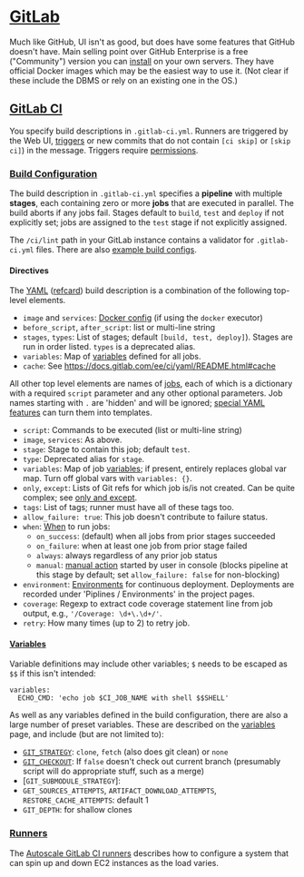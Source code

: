 [GitLab]
========

Much like GitHub, UI isn't as good, but does have some features that
GitHub doesn't have. Main selling point over GitHub Enterprise is a
free ("Community") version you can [install] on your own servers. They
have official Docker images which may be the easiest way to use it.
(Not clear if these include the DBMS or rely on an existing one in the OS.)


[GitLab CI]
-----------

You specify build descriptions in `.gitlab-ci.yml`. Runners are
triggered by the Web UI, [triggers] or new commits that do not contain
`[ci skip]` or `[skip ci]`) in the message. Triggers require
[permissions].


### [Build Configuration]

The build description in `.gitlab-ci.yml` specifies a __pipeline__
with multiple __stages__, each containing zero or more __jobs__ that
are executed in parallel. The build aborts if any jobs fail. Stages
default to `build`, `test` and `deploy` if not explicitly set; jobs
are assigned to the `test` stage if not explicitly assigned.

The `/ci/lint` path in your GitLab instance contains a validator for
`.gitlab-ci.yml` files. There are also [example build configs].

#### Directives

The [YAML] ([refcard]) build description is a combination of the
following top-level elements.

* `image` and `services`: [Docker config] (if using the `docker` executor)
* `before_script`, `after_script`: list or multi-line string
* `stages`, `types`: List of stages; default `[build, test, deploy]`).
  Stages are run in order listed. `types` is a deprecated alias.
* `variables`: Map of [variables] defined for all jobs.
* `cache`: See <https://docs.gitlab.com/ee/ci/yaml/README.html#cache>

All other top level elements are names of [jobs], each of which is a
dictionary with a required `script` parameter and any other optional
parameters. Job names starting with `.` are 'hidden' and will be ignored;
[special YAML features] can turn them into templates.

* `script`: Commands to be executed (list or multi-line string)
* `image`, `services`: As above.
* `stage`: Stage to contain this job; default `test`.
* `type`: Deprecated alias for `stage`.
* `variables`: Map of job [variables]; if present, entirely replaces
   global var map. Turn off global vars with `variables: {}`.
* `only`, `except`: Lists of Git refs for which job is/is not created.
  Can be quite complex; see [only and except].
* `tags`: List of tags; runner must have all of these tags too.
* `allow_failure: true`: This job doesn't contribute to failure status.
* `when`: [When] to run jobs:
  - `on_success`: (default) when all jobs from prior stages succeeded
  - `on_failure`: when at least one job from prior stage failed
  - `always`: always regardless of any prior job status
  - `manual`: [manual action] started by user in console (blocks pipeline at
    this stage by default; set `allow_failure: false` for non-blocking)
* `environment`: [Environments] for continuous deployment. Deployments are
  recorded under 'Piplines / Environments' in the project pages.
* `coverage`: Regexp to extract code coverage statement line from job
   output, e.g., `'/Coverage: \d+\.\d+/'`.
* `retry`: How many times (up to 2) to retry job.

#### [Variables]

Variable definitions may include other variables; `$` needs to be
escaped as `$$` if this isn't intended:

    variables:
      ECHO_CMD: 'echo job $CI_JOB_NAME with shell $$SHELL'

As well as any variables defined in the build configuration, there are
also a large number of preset variables. These are described on the
[variables] page, and include (but are not limited to):

* [`GIT_STRATEGY`]: `clone`, `fetch` (also does git clean) or `none`
* [`GIT_CHECKOUT`]: If `false` doesn't check out current branch
  (presumably script will do appropriate stuff, such as a merge)
* [`GIT_SUBMODULE_STRATEGY`]:
* `GET_SOURCES_ATTEMPTS`, `ARTIFACT_DOWNLOAD_ATTEMPTS`,
  `RESTORE_CACHE_ATTEMPTS`: default 1
* `GIT_DEPTH`: for shallow clones


### [Runners]

The [Autoscale GitLab CI runners][aws-autoscale] describes how to configure
a system that can spin up and down EC2 instances as the load varies.



[Build Configuration]: https://docs.gitlab.com/ee/ci/yaml/README.html
[Docker config]: https://docs.gitlab.com/ee/ci/docker/using_docker_images.html
[Environments]: https://docs.gitlab.com/ee/ci/environments.html
[GitLab CI]: https://docs.gitlab.com/ee/ci/README.html
[GitLab]: https://gitlab.com
[When]: https://docs.gitlab.com/ee/ci/yaml/README.html#when
[YAML]: https://en.wikipedia.org/wiki/YAML#Syntax
[`GIT_CHECKOUT`]: https://docs.gitlab.com/ee/ci/yaml/README.html#git-checkout
[`GIT_STRATEGY`]: https://docs.gitlab.com/ee/ci/yaml/README.html#git-strategy
[aws-autoscale]: https://substrakthealth.com/news/gitlab-ci-cost-savings/
[example build configs]: https://docs.gitlab.com/ee/ci/examples/README.html
[install]: https://about.gitlab.com/installation/
[jobs]: https://docs.gitlab.com/ee/ci/yaml/README.html#jobs
[manual action]: https://docs.gitlab.com/ee/ci/yaml/README.html#manual-actions
[only and except]: https://docs.gitlab.com/ee/ci/yaml/README.html#only-and-except-simplified
[permissions]: https://docs.gitlab.com/ee/user/project/new_ci_build_permissions_model.html
[refcard]: http://yaml.org/refcard.html
[runners]: https://docs.gitlab.com/ee/ci/runners/README.html
[special YAML features]: https://docs.gitlab.com/ee/ci/yaml/README.html#special-yaml-features
[triggers]: https://docs.gitlab.com/ee/ci/triggers/README.html
[variables]: https://docs.gitlab.com/ee/ci/variables/README.html
